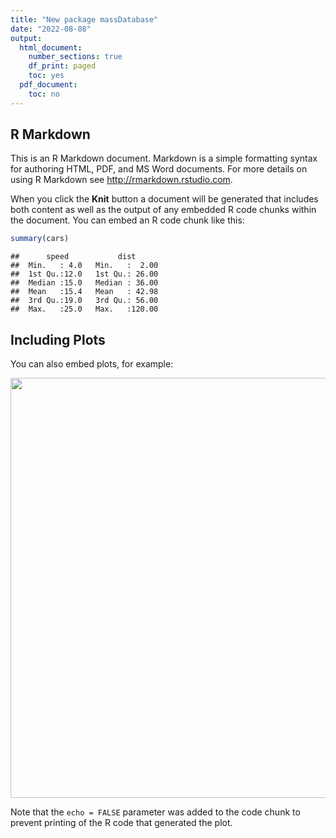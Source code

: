 ```yaml
---
title: "New package massDatabase"
date: "2022-08-08"
output:
  html_document:
    number_sections: true
    df_print: paged
    toc: yes
  pdf_document:
    toc: no
---
```




## R Markdown

This is an R Markdown document. Markdown is a simple formatting syntax for authoring HTML, PDF, and MS Word documents. For more details on using R Markdown see <http://rmarkdown.rstudio.com>.

When you click the **Knit** button a document will be generated that includes both content as well as the output of any embedded R code chunks within the document. You can embed an R code chunk like this:


```r
summary(cars)
```

```
##      speed           dist       
##  Min.   : 4.0   Min.   :  2.00  
##  1st Qu.:12.0   1st Qu.: 26.00  
##  Median :15.0   Median : 36.00  
##  Mean   :15.4   Mean   : 42.98  
##  3rd Qu.:19.0   3rd Qu.: 56.00  
##  Max.   :25.0   Max.   :120.00
```

## Including Plots

You can also embed plots, for example:

<img src="/blog/massdatabase_files/figure-html/pressure-1.png" width="672" />

Note that the `echo = FALSE` parameter was added to the code chunk to prevent printing of the R code that generated the plot.
